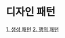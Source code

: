 # 디자인 패턴
[1. 생성 패턴](https://github.com/kswdev/design-pattern/tree/master/creational)
[2. 행위 패턴](https://github.com/kswdev/design-pattern/tree/master/Behavioral)
